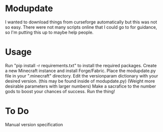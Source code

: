 # Modupdate
I wanted to download things from curseforge automatically but this was not so easy.
There were not many scripts online that I could go to for guidance, so I'm putting this up to maybe help people.

# Usage
Run "pip install -r requirements.txt" to install the required packages.
Create a new Minecraft instance and install Forge/Fabric.
Place the modupdate.py file in your ".minecraft" directory.
Edit the versionparam dictionary with your desired version. (this may be found inside of modupdate.py) (Weight more desirable parameters with larger numbers)
Make a sacrafice to the number gods to boost your chances of success.
Run the thing!

# To Do
Manual version specification

